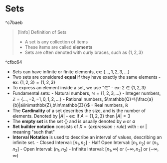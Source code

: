 # Sets

^c7baeb

>[!info] Definition of Sets
>- A set is any collection of items
>- These items are called **elements**
>- Sets are often denoted with curly braces, such as $\{1,2,3\}$

^cfbc64

- Sets can have infinite or finite elements, ex: $\{\dots,1,2,3,\dots\}$
- Two sets are considered **equal** if they have exactly the same elements
		- ex: $\{1,2,3\}=\{1,2,3\}$
- To express an element inside a set, we use "$\in$"
		- ex: $2\in\{1,2,3\}$
- Fundamental sets:
		- Natural numbers, $\mathbb{N}=\{1,2,3,\dots\}$
		- Integer numbers, $\mathbb{Z}=\{\dots,-2,-1,0,1,2,\dots\}$
		- Rational numbers, $\mathbb{Q}=\{\frac{a}{b}|a\in\mathbb{Z},b\in\mathbb{Z}\}$
		- Real numbers, $\mathbb{R}$
- The **Cardinality** of a set describes the size, and is the number of elements. Denoted by $|A|$
		- ex: If $A=\{1,2,3\}$ then $|A|=3$
- The **empty set** is the set $\{\}$ and is usually denoted by $\varnothing$ or $\emptyset$
- **Set builder notation** consists of $X=\{expression:rule\}$ with $:$ or $|$ meaning "such that"
- **Interval Notation** is used to describe an interval of values, describing an infinite set. 
		- Closed Interval: $[n_1, n_2]$
		- Half Open Interval: $[n_1,n_2)$ or $(n_1,n_2]$
		- Open Interval: $(n_1,n_2)$
		- Infinite Interval: $[n_1,\infty)$ or $(-\infty,n_2]$ or $(-\infty,\infty)$